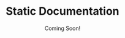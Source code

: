 <h1 align='center'>
  Static Documentation
</h1>

<!--- <img src="https://img.shields.io/badge/dynamic/json.svg?label=Status&style=for-the-badge&url=https%3A%2F%2Fdiscord.bots.gg%2Fapi%2Fv1%2Fbots%2F889720019049660479&query=%24.status&colorB=7289DA" /> --->

<p align='center' >
  <!---Static is an all-purpose discord bot with multiple functionalities.--->
  <span class="emphasized">Coming Soon!</span>
</p>


<!--- <img src="https://www.cvxsl.xyz" /> --->

<!--- # Static Documentation --->

<!--- Static is an all-purpose discord bot with multiple functionalities. --->

<!--- https://img.shields.io/badge/dynamic/json.svg?label=Status&style=for-the-badge&url=https%3A%2F%2Fdiscord.bots.gg%2Fapi%2Fv1%2Fbots%2F294882584201003009&query=%24.status&colorB=7289DA --->
